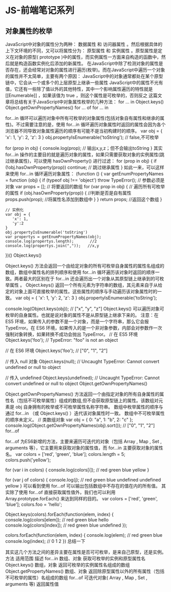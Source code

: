 # JS-前端笔记系列
## 对象属性的枚举
JavaScript中对象的属性分为两种： 数据属性 和 访问器属性 。然后根据具体的上下文环境的不同，又可以将属性分为： 原型属性 和 实例属性 。原型属性是定义在对象的原型( prototype )中的属性，而实例属性一方面来自构造的函数中，然后就是构造函数实例化后添加的新属性。
在JavaScript中除了检测对象的属性是否存在，还会经常对对象的属性进行遍历(枚举)。而在JavaScript中遍历一个对象的属性并不太简单，主要有两个原因：
JavaScript中的对象通常都处在某个原型链中，它会从一个或多个的上层原型上继承一些属性
JavaScript中的属性不光有值，它还有一些除了值以外的其他特性，其中一个影响属性遍历的特性就是 [[Enumerable]] ，如果该值为 true ，则这个属性是可枚举的，否则反之
这篇文章将总结有关于JavaScript中对象属性枚举的几种方法：
for ... in
Object.keys()
Object.getOwnPropertyNames()
for ... of
for ... in

for...in 循环可以遍历对象中所有可枚举的对象属性(包括对象自有属性和继承的属性)。不过需要注意的是，使用 for...in 循环遍历对象属性时返回的属性会因为各个浏览器不同导致对象属性遍历的顺序有可能不是当初构建时的顺序。
var obj = {
    'x': 1,
    'y': 2,
    'z': 3
}
obj.propertyIsEnumerable('toString'); // false,不可枚举

for (prop in obj) {
    console.log(prop); // 输出x,y,z；但不会输出toString
}
其实 for...in 操作的主要目的就是遍历对象的属性，如果只需要获取对象的实例属性(跳过继承属性)，可以使用 hasOwnProperty() 进行过滤：
for (prop in obj) {
    if (!obj.hasOwnProperty(prop)) continue; // 跳过继承属性
}
如此一来，可以这样来使用 for...in 循环遍历对象属性：
(function () {
    var getEnumPropertyNames = function (obj) {
        if (typeof obj !== 'object') throw TypeError(); // 参数必须是对象
        var props = []; // 将要返回的数组
        for (var prop in obj) { // 遍历所有可枚举的属性
            if (obj.hasOwnProperty(prop)) { //判断是否是自有属性
                props.push(prop); //将属性名添加到数组中
            }
        }
        return props; //返回这个数组
    }

    // 实例化
    var obj = {
       'x': 1,
       'y':2
    }
    obj.propertyIsEnumerable('toString')
    var propertys = getEnumPropertyNames(obj);
    console.log(propertys.length);       //2
    console.log(propertys.join(","));   //x,y
})()
Object.keys()

Object.keys() 方法会返回一个由给定对象的所有可枚举自身属性的属性名组成的数组，数组中属性名的排列顺序和使用 for...in 循环遍历该对象时返回的顺序一致。两者最大的区别在于 for...in 还会遍历出一个对象从其原型链上继承到的可枚举属性 。
Object.keys() 返回一个所有元素为字符串的数组，其元素来自于从给定的对象上面可直接枚举的属性。这些属性的顺序与手动遍历该对象属性时的一致。
var obj = {
    'x': 1,
    'y': 2,
    'z': 3
}
obj.propertyIsEnumerable('toString');

console.log(Object.keys(obj)); // ["x", "y", "z"]
Object.keys() 可以遍历对象可枚举的自身属性。也就是说对象的属性不是从原型链上继承下来的。
注意：在 ES5 环境，如果传入的参数不是一个对象，而是一个字符串，那么它会报 TypeError。在 ES6 环境，如果传入的是一个非对象参数，内部会对参数作一次强制对象转换，如果转换不成功会抛出 TypeError。
// 在 ES5 环境
Object.keys('foo'); // TypeError: "foo" is not an object

// 在 ES6 环境
Object.keys('foo'); // ["0", "1", "2"]

// 传入 null 对象
Object.keys(null); // Uncaught TypeError: Cannot convert undefined or null to object

// 传入 undefined
Object.keys(undefined); // Uncaught TypeError: Cannot convert undefined or null to object
Object.getOwnPropertyNames()

Object.getOwnPropertyNames() 方法返回一个由指定对象的所有自身属性的属性名（包括不可枚举属性）组成的数组,但不会获取原型链上的属性。该数组对元素是 obj 自身拥有的枚举或不可枚举属性名称字符串。 数组中枚举属性的顺序与通过 for...in （或 Object.keys() ）迭代该对象属性时一致。 数组中不可枚举属性的顺序未定义。
// 类数组对象
var obj = { 
    0: "a",
    1: "b",
    2: "c"
};
console.log(Object.getOwnPropertyNames(obj).sort()); // ["0", "1", "2"]
for...of

for...of 为ES6新增的方法，主要来遍历可迭代的对象（包括 Array , Map , Set , arguments 等），它主要用来获取对象的属性值，而 for...in 主要获取对象的属性名。
var colors = ['red', 'green', 'blue'];
colors.length = 5;
colors.push('yellow');

for (var i in colors) {
  console.log(colors[i]); // red green blue yellow
}

for (var j of colors) {
  console.log(j); // red green blue undefined undefined yellow
}
可以看到使用 for...of 可以输出包括数组中不存在的值在内的所有值。
其实除了使用 for...of 直接获取属性值外，我们也可以利用 Array.prototype.forEach() 来达到同样的目的。
var colors = ['red', 'green', 'blue'];
colors.foo = 'hello';

Object.keys(colors).forEach(function(elem, index) {
  console.log(colors[elem]); // red green blue hello
  console.log(colors[index]); // red green blue undefined
});

colors.forEach(function(elem, index) {
  console.log(elem); // red green blue
  console.log(index); // 0 1 2
})
总结一下

其实这几个方法之间的差异主要在属性是否可可枚举，是来自己原型，还是实例。
方法	适用范围	描述
for...in	数组、对象	获取可枚举的实例和原型属性名
Object.keys()	数组，对象	返回可枚举的实例属性名组成的数组
Object.getPropertyNames()	数组、对象	返回除原型属性以外的所有属性（包括不可枚举的属性）名组成的数组
for...of	可迭代对象( Array , Map , Set , arguments 等)	返回属性值
